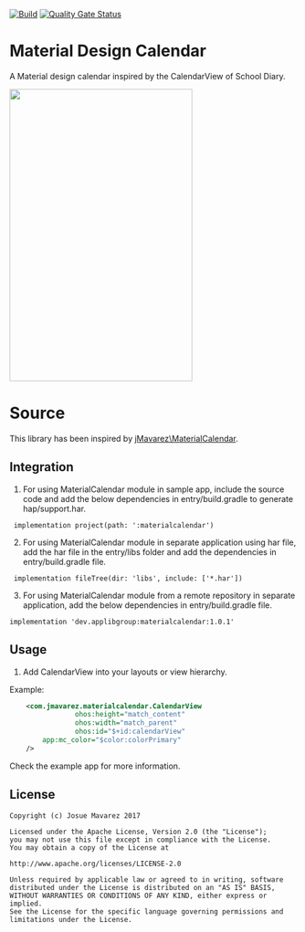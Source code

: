 [![Build](https://github.com/applibgroup/MaterialCalendar/actions/workflows/main.yml/badge.svg)](https://github.com/applibgroup/MaterialCalendar/actions/workflows/main.yml)
[![Quality Gate Status](https://sonarcloud.io/api/project_badges/measure?project=applibgroup_MaterialCalendar&metric=alert_status)](https://sonarcloud.io/dashboard?id=applibgroup_MaterialCalendar)

# Material Design Calendar
A Material design calendar inspired by the CalendarView of School Diary.
<p>
	<image src = "/Material%20Calendar.png" width = 320 height = 512)/>
</p>

# Source
This library has been inspired by [jMavarez\\MaterialCalendar](https://github.com/jMavarez/MaterialCalendar).

## Integration

1. For using MaterialCalendar module in sample app, include the source code and add the below dependencies in entry/build.gradle to generate hap/support.har.
```
 implementation project(path: ':materialcalendar')
```
2. For using MaterialCalendar module in separate application using har file, add the har file in the entry/libs folder and add the dependencies in entry/build.gradle file.
```
 implementation fileTree(dir: 'libs', include: ['*.har'])
```
3. For using MaterialCalendar module from a remote repository in separate application, add the below dependencies in entry/build.gradle file.
```
implementation 'dev.applibgroup:materialcalendar:1.0.1'
```

## Usage
 1. Add CalendarView into your layouts or view hierarchy.

Example:

```xml
    <com.jmavarez.materialcalendar.CalendarView
                ohos:height="match_content"
                ohos:width="match_parent"
                ohos:id="$+id:calendarView"
		app:mc_color="$color:colorPrimary"
	/>
```
Check the example app for more information.

## License

	Copyright (c) Josue Mavarez 2017

	Licensed under the Apache License, Version 2.0 (the "License");
	you may not use this file except in compliance with the License.
	You may obtain a copy of the License at

	http://www.apache.org/licenses/LICENSE-2.0

	Unless required by applicable law or agreed to in writing, software
	distributed under the License is distributed on an "AS IS" BASIS,
	WITHOUT WARRANTIES OR CONDITIONS OF ANY KIND, either express or implied.
	See the License for the specific language governing permissions and
	limitations under the License.

